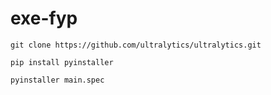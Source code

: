 # exe-fyp
```
git clone https://github.com/ultralytics/ultralytics.git
```
```
pip install pyinstaller
```
```
pyinstaller main.spec
```

